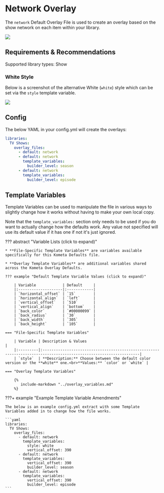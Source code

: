# Network Overlay

The `network` Default Overlay File is used to create an overlay based on the show network on each item within your 
library.

![](images/Network_color.png)

## Requirements & Recommendations

Supported library types: Show

### White Style

Below is a screenshot of the alternative White (`white`) style which can be set via the `style` template variable.

![](images/Network_white.png)

## Config

The below YAML in your config.yml will create the overlays:

```yaml
libraries:
  TV Shows:
    overlay_files:
      - default: network
      - default: network
        template_variables:
          builder_level: season
      - default: network
        template_variables:
          builder_level: episode
```

## Template Variables

Template Variables can be used to manipulate the file in various ways to slightly change how it works without having to 
make your own local copy.

Note that the `template_variables:` section only needs to be used if you do want to actually change how the defaults 
work. Any value not specified will use its default value if it has one if not it's just ignored.

??? abstract "Variable Lists (click to expand)"

    * **File-Specific Template Variables** are variables available specifically for this Kometa Defaults file.

    * **Overlay Template Variables** are additional variables shared across the Kometa Overlay Defaults.

    ??? example "Default Template Variable Values (click to expand)"

        | Variable            | Default     |
        |:--------------------|:------------|
        | `horizontal_offset` | `15`        |
        | `horizontal_align`  | `left`      |
        | `vertical_offset`   | `510`       |
        | `vertical_align`    | `bottom`    |
        | `back_color`        | `#00000099` |
        | `back_radius`       | `30`        |
        | `back_width`        | `305`       |
        | `back_height`       | `105`       |
        
    === "File-Specific Template Variables"

        | Variable | Description & Values                                                                                              |
        |:---------|:------------------------------------------------------------------------------------------------------------------|
        | `style`  | **Description:** Choose between the default color version or the **white** one.<br>**Values:** `color` or `white` |

    === "Overlay Template Variables"

        {%
           include-markdown "../overlay_variables.md"
        %}
    
???+ example "Example Template Variable Amendments"

    The below is an example config.yml extract with some Template Variables added in to change how the file works.
    
    ```yaml
    libraries:
      TV Shows:
        overlay_files:
          - default: network
            template_variables:
              style: white
              vertical_offset: 390
          - default: network
            template_variables:
              vertical_offset: 390
              builder_level: season
          - default: network
            template_variables:
              vertical_offset: 390
              builder_level: episode
    ```
